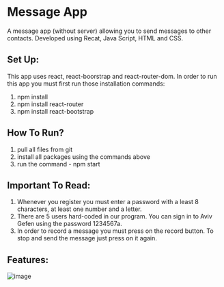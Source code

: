 # Message App

A message app (without server) allowing you to send messages to other contacts. Developed using Recat, Java Script, HTML and CSS.

## Set Up:
This app uses react, react-boorstrap and react-router-dom.
In order to run this app you must first run those installation commands:
1. npm install
2. npm install react-router
3. npm install react-bootstrap

## How To Run?
1. pull all files from git
2. install all packages using the commands above
3. run the command - npm start

## Important To Read:
1. Whenever you register you must enter a password with a least 8 characters, at least one number and a letter.
2. There are 5 users hard-coded in our program. You can sign in to Aviv Gefen using the password 1234567a.
3. In order to record a message you must press on the record button. To stop and send the message just press on it again.

## Features:

![image](https://user-images.githubusercontent.com/88827751/164992979-252003bb-4068-42c5-93f2-2fb682272f35.png)



